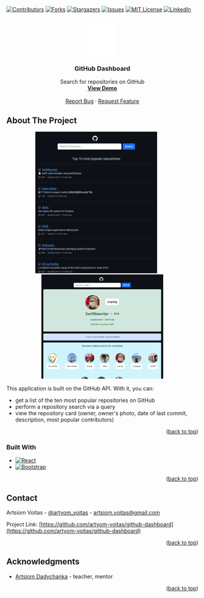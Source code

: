 [![Contributors][contributors-shield]][contributors-url]
[![Forks][forks-shield]][forks-url]
[![Stargazers][stars-shield]][stars-url]
[![Issues][issues-shield]][issues-url]
[![MIT License][license-shield]][license-url]
[![LinkedIn][linkedin-shield]][linkedin-url]



<!-- PROJECT LOGO -->
<br />
<div align="center">
  <a target="_blank" href="https://github.com/artyom-voitas/github-dashboard/">
    <img src="src/images/github-logo.svg" alt="Logo" width="80" height="80">
  </a>

<h3 align="center">GitHub Dashboard</h3>

  <p align="center">
    Search for repositories on GitHub
    <br />
    <a href="https://artyom-voitas.github.io/github-dashboard"><strong>View Demo</strong></a>
    <br />
    <br />
    <a href="https://github.com/artyom-voitas/github-dashboard/issues">Report Bug</a>
    ·
    <a href="https://github.com/artyom-voitas/github-dashboard/issues">Request Feature</a>
  </p>
</div>




<!-- ABOUT THE PROJECT -->

## About The Project

<p align="center">
  <img src="src/images/main-page-screenshot.png" width="320" alt="Main page screenshot">
&nbsp; &nbsp; &nbsp; &nbsp;
  <img src="src/images/repository-page-screenshot.png" width="320" alt="Repository page screenshot">
</p>


This application is built on the GitHub API. With it, you can:

* get a list of the ten most popular repositories on GitHub
* perform a repository search via a query
* view the repository card (owner, owner's photo, date of last commit, description, most popular contributors)

<p align="right">(<a href="#readme-top">back to top</a>)</p>

### Built With

* [![React][React.js]][React-url]
* [![Bootstrap][Bootstrap.com]][Bootstrap-url]

<p align="right">(<a href="#readme-top">back to top</a>)</p>


<!-- CONTACT -->

## Contact

Artsiom Voitas - [@artyom_voitas](https://twitter.com/artyom_voitas) - artsiom.voitas@gmail.com

Project Link: [https://github.com/artyom-voitas/github-dashboard](https://github.com/artyom-voitas/github-dashboard)

<p align="right">(<a href="#readme-top">back to top</a>)</p>



<!-- ACKNOWLEDGMENTS -->

## Acknowledgments

* [Artsiom Dadychanka](https://github.com/adadychanka) - teacher, mentor

<p align="right">(<a href="#readme-top">back to top</a>)</p>



<!-- MARKDOWN LINKS & IMAGES -->
<!-- https://www.markdownguide.org/basic-syntax/#reference-style-links -->

[contributors-shield]: https://img.shields.io/github/contributors/artyom-voitas/github-dashboard.svg?style=for-the-badge

[contributors-url]: https://github.com/artyom-voitas/github-dashboard/graphs/contributors

[forks-shield]: https://img.shields.io/github/forks/artyom-voitas/github-dashboard.svg?style=for-the-badge

[forks-url]: https://github.com/artyom-voitas/github-dashboard/network/members

[stars-shield]: https://img.shields.io/github/stars/artyom-voitas/github-dashboard.svg?style=for-the-badge

[stars-url]: https://github.com/artyom-voitas/github-dashboard/stargazers

[issues-shield]: https://img.shields.io/github/issues/artyom-voitas/github-dashboard.svg?style=for-the-badge

[issues-url]: https://github.comartyom-voitas/github-dashboard/issues

[license-shield]: https://img.shields.io/github/license/artyom-voitas/github-dashboard.svg?style=for-the-badge

[license-url]: https://github.com/artyom-voitas/github-dashboard/blob/master/LICENSE.txt

[linkedin-shield]: https://img.shields.io/badge/-LinkedIn-black.svg?style=for-the-badge&logo=linkedin&colorB=555

[linkedin-url]: https://www.linkedin.com/in/artyom-voitas/

[React.js]: https://img.shields.io/badge/React-20232A?style=for-the-badge&logo=react&logoColor=61DAFB

[React-url]: https://reactjs.org/

[Bootstrap.com]: https://img.shields.io/badge/Bootstrap-563D7C?style=for-the-badge&logo=bootstrap&logoColor=white

[Bootstrap-url]: https://getbootstrap.com
